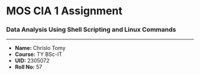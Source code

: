 # MOS CIA 1 Assignment

### Data Analysis Using Shell Scripting and Linux Commands

***

- **Name:** Chrislo Tomy
- **Course:** TY BSc-IT
- **UID:** 2305072
- **Roll No:** 57
